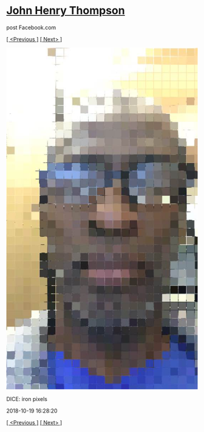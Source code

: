# [John Henry Thompson](../README.md)
post Facebook.com

[[ <Previous ]](2018-10-22-3.md) [[ Next> ]](2018-10-17-1.md)

[![](../media/2018-10-19/Timeline-Photos-DICE-iron-pixels.jpg)](../README.md)

DICE: iron pixels

2018-10-19 16:28:20

[[ <Previous ]](2018-10-22-3.md) [[ Next> ]](2018-10-17-1.md)
